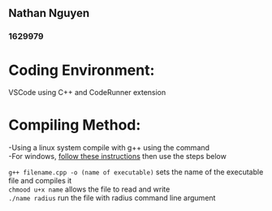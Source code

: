 ## Nathan Nguyen  
### 1629979  
  
# Coding Environment:  
VSCode using C++ and CodeRunner extension  
  
# Compiling Method:   
-Using a linux system compile with g++ using the command   
-For windows, [follow these instructions](https://docs.microsoft.com/en-us/windows/wsl/install-win10) then use the steps below

`g++ filename.cpp -o (name of executable)` sets the name of the executable file and compiles it  
`chmood u+x name` allows the file to read and write  
`./name radius` run the file with radius command line argument  
